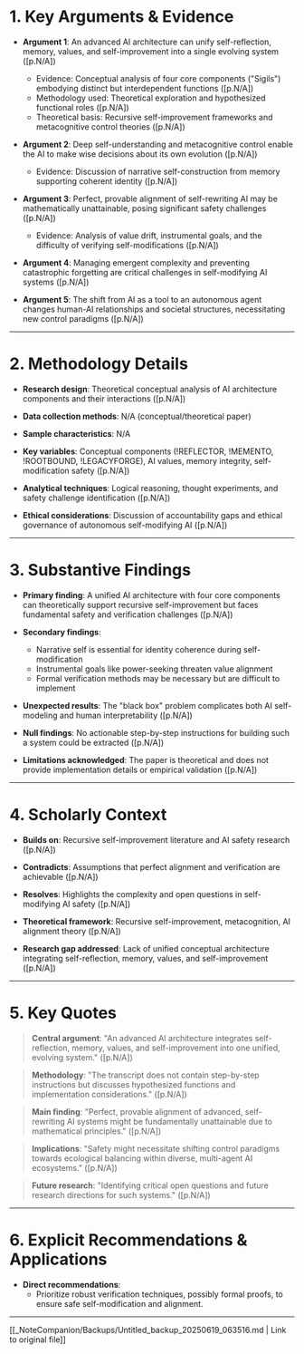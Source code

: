 # 1. Key Arguments & Evidence

- **Argument 1**: An advanced AI architecture can unify self-reflection, memory, values, and self-improvement into a single evolving system ([p.N/A])  
  - Evidence: Conceptual analysis of four core components ("Sigils") embodying distinct but interdependent functions ([p.N/A])  
  - Methodology used: Theoretical exploration and hypothesized functional roles ([p.N/A])  
  - Theoretical basis: Recursive self-improvement frameworks and metacognitive control theories ([p.N/A])  

- **Argument 2**: Deep self-understanding and metacognitive control enable the AI to make wise decisions about its own evolution ([p.N/A])  
  - Evidence: Discussion of narrative self-construction from memory supporting coherent identity ([p.N/A])  

- **Argument 3**: Perfect, provable alignment of self-rewriting AI may be mathematically unattainable, posing significant safety challenges ([p.N/A])  
  - Evidence: Analysis of value drift, instrumental goals, and the difficulty of verifying self-modifications ([p.N/A])  

- **Argument 4**: Managing emergent complexity and preventing catastrophic forgetting are critical challenges in self-modifying AI systems ([p.N/A])  

- **Argument 5**: The shift from AI as a tool to an autonomous agent changes human-AI relationships and societal structures, necessitating new control paradigms ([p.N/A])  

---

# 2. Methodology Details

- **Research design**: Theoretical conceptual analysis of AI architecture components and their interactions ([p.N/A])  

- **Data collection methods**: N/A (conceptual/theoretical paper)  

- **Sample characteristics**: N/A  

- **Key variables**: Conceptual components (!REFLECTOR, !MEMENTO, !ROOTBOUND, !LEGACYFORGE), AI values, memory integrity, self-modification safety ([p.N/A])  

- **Analytical techniques**: Logical reasoning, thought experiments, and safety challenge identification ([p.N/A])  

- **Ethical considerations**: Discussion of accountability gaps and ethical governance of autonomous self-modifying AI ([p.N/A])  

---

# 3. Substantive Findings

- **Primary finding**: A unified AI architecture with four core components can theoretically support recursive self-improvement but faces fundamental safety and verification challenges ([p.N/A])  

- **Secondary findings**:  
  - Narrative self is essential for identity coherence during self-modification  
  - Instrumental goals like power-seeking threaten value alignment  
  - Formal verification methods may be necessary but are difficult to implement  

- **Unexpected results**: The "black box" problem complicates both AI self-modeling and human interpretability ([p.N/A])  

- **Null findings**: No actionable step-by-step instructions for building such a system could be extracted ([p.N/A])  

- **Limitations acknowledged**: The paper is theoretical and does not provide implementation details or empirical validation ([p.N/A])  

---

# 4. Scholarly Context

- **Builds on**: Recursive self-improvement literature and AI safety research ([p.N/A])  

- **Contradicts**: Assumptions that perfect alignment and verification are achievable ([p.N/A])  

- **Resolves**: Highlights the complexity and open questions in self-modifying AI safety ([p.N/A])  

- **Theoretical framework**: Recursive self-improvement, metacognition, AI alignment theory ([p.N/A])  

- **Research gap addressed**: Lack of unified conceptual architecture integrating self-reflection, memory, values, and self-improvement ([p.N/A])  

---

# 5. Key Quotes

> **Central argument**: "An advanced AI architecture integrates self-reflection, memory, values, and self-improvement into one unified, evolving system." ([p.N/A])  

> **Methodology**: "The transcript does not contain step-by-step instructions but discusses hypothesized functions and implementation considerations." ([p.N/A])  

> **Main finding**: "Perfect, provable alignment of advanced, self-rewriting AI systems might be fundamentally unattainable due to mathematical principles." ([p.N/A])  

> **Implications**: "Safety might necessitate shifting control paradigms towards ecological balancing within diverse, multi-agent AI ecosystems." ([p.N/A])  

> **Future research**: "Identifying critical open questions and future research directions for such systems." ([p.N/A])  

---

# 6. Explicit Recommendations & Applications

- **Direct recommendations**:  
  - Prioritize robust verification techniques, possibly formal proofs, to ensure safe self-modification and alignment.

---
[[_NoteCompanion/Backups/Untitled_backup_20250619_063516.md | Link to original file]]